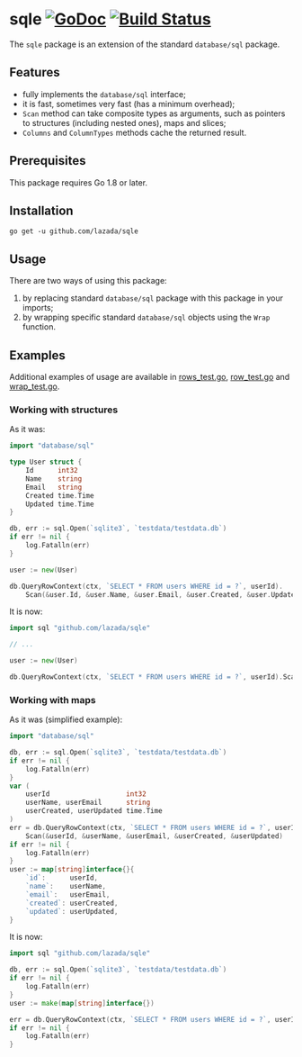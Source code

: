 # sqle [![GoDoc](https://godoc.org/github.com/lazada/sqle?status.png)](https://godoc.org/github.com/lazada/sqle) [![Build Status](https://travis-ci.org/lazada/sqle.svg?branch=master)](https://travis-ci.org/lazada/sqle)

The `sqle` package is an extension of the standard `database/sql` package.

## Features
- fully implements the `database/sql` interface;
- it is fast, sometimes very fast (has a minimum overhead);
- `Scan` method can take composite types as arguments, such as pointers to structures (including nested ones), maps and slices;
- `Columns` and `ColumnTypes` methods cache the returned result.

## Prerequisites
This package requires Go 1.8 or later.

## Installation
```
go get -u github.com/lazada/sqle
```

## Usage
There are two ways of using this package:
1. by replacing standard `database/sql` package with this package in your imports;
2. by wrapping specific standard `database/sql` objects using the `Wrap` function.

## Examples
Additional examples of usage are available in [rows_test.go](https://github.com/lazada/sqle/blob/master/rows_test.go), [row_test.go](https://github.com/lazada/sqle/blob/master/row_test.go) and [wrap_test.go](https://github.com/lazada/sqle/blob/master/wrap_test.go).

### Working with structures
As it was:
```go
import "database/sql"

type User struct {
    Id      int32
    Name    string
    Email   string
    Created time.Time
    Updated time.Time
}

db, err := sql.Open(`sqlite3`, `testdata/testdata.db`)
if err != nil {
    log.Fatalln(err)
}

user := new(User)

db.QueryRowContext(ctx, `SELECT * FROM users WHERE id = ?`, userId).
    Scan(&user.Id, &user.Name, &user.Email, &user.Created, &user.Updated)
```
It is now:
```go
import sql "github.com/lazada/sqle"

// ...

user := new(User)

db.QueryRowContext(ctx, `SELECT * FROM users WHERE id = ?`, userId).Scan(user)
```
 
 ### Working with maps
As it was (simplified example):
```go
import "database/sql"

db, err := sql.Open(`sqlite3`, `testdata/testdata.db`)
if err != nil {
    log.Fatalln(err)
}
var (
    userId                   int32
    userName, userEmail      string
    userCreated, userUpdated time.Time
)
err = db.QueryRowContext(ctx, `SELECT * FROM users WHERE id = ?`, userId).
    Scan(&userId, &userName, &userEmail, &userCreated, &userUpdated)
if err != nil {
    log.Fatalln(err)
}
user := map[string]interface{}{
    `id`:      userId,
    `name`:    userName,
    `email`:   userEmail,
    `created`: userCreated,
    `updated`: userUpdated,
}
```
It is now:
```go
import sql "github.com/lazada/sqle"

db, err := sql.Open(`sqlite3`, `testdata/testdata.db`)
if err != nil {
    log.Fatalln(err)
}
user := make(map[string]interface{})

err = db.QueryRowContext(ctx, `SELECT * FROM users WHERE id = ?`, userId).Scan(user)
if err != nil {
    log.Fatalln(err)
}
```
